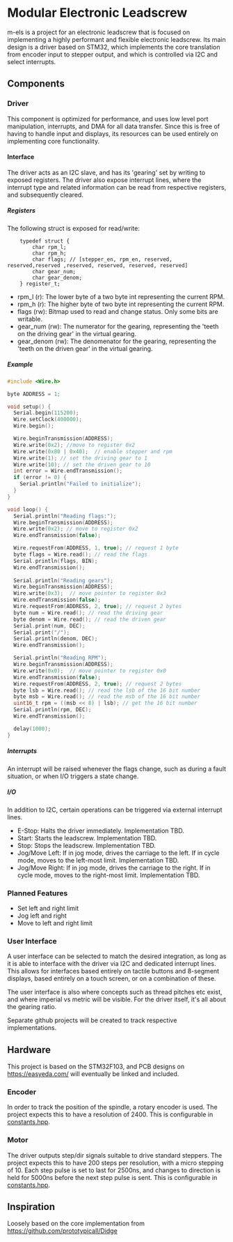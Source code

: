 # Modular Electronic Leadscrew
m-els is a project for an electronic leadscrew that is focused on implementing a highly performant and flexible electronic leadscrew.
Its main design is a driver based on STM32, which implements the core translation from encoder input to stepper output, and which is controlled via I2C and select interrupts.

## Components
### Driver
This component is optimized for performance, and uses low level port manipulation, interrupts, and DMA for all data transfer. 
Since this is free of having to handle input and displays, its resources can be used entirely on implementing core functionality.

#### Interface
The driver acts as an I2C slave, and has its 'gearing' set by writing to exposed registers. The driver also expose interrupt lines, where the interrupt type and related information can be read from respective registers, and subsequently cleared.

##### Registers
The following struct is exposed for read/write:
```
    typedef struct {
        char rpm_l;
        char rpm_h;
        char flags; // [stepper_en, rpm_en, reserved, reserved,reserved ,reserved, reserved, reserved, reserved]
        char gear_num;
        char gear_denom;
    } register_t;
```

* rpm_l (r): The lower byte of a two byte int representing the current RPM.
* rpm_h (r): The higher byte of  two byte int representing the current RPM.
* flags (rw): Bitmap used to read and change status. Only some bits are writable.
* gear_num (rw): The numerator for the gearing, representing the 'teeth on the driving gear' in the virtual gearing.
* gear_denom (rw): The denomenator for the gearing, representing the 'teeth on the driven gear' in the virtual gearing.

##### Example
```cpp
#include <Wire.h>

byte ADDRESS = 1;

void setup() {
  Serial.begin(115200);
  Wire.setClock(400000);
  Wire.begin();

  Wire.beginTransmission(ADDRESS);
  Wire.write(0x2); //move to register 0x2
  Wire.write(0x80 | 0x40);  // enable stepper and rpm
  Wire.write(1); // set the driving gear to 1
  Wire.write(10); // set the driven gear to 10
  int error = Wire.endTransmission();
  if (error != 0) {
    Serial.println("Failed to initialize");
  }
}

void loop() {
  Serial.println("Reading flags:");
  Wire.beginTransmission(ADDRESS);
  Wire.write(0x2); // move to register 0x2 
  Wire.endTransmission(false);

  Wire.requestFrom(ADDRESS, 1, true); // request 1 byte 
  byte flags = Wire.read(); // read the flags 
  Serial.println(flags, BIN);
  Wire.endTransmission();
  
  Serial.println("Reading gears");
  Wire.beginTransmission(ADDRESS);
  Wire.write(0x3);  // move pointer to register 0x3
  Wire.endTransmission(false);
  Wire.requestFrom(ADDRESS, 2, true); // request 2 bytes
  byte num = Wire.read(); // read the driving gear
  byte denom = Wire.read(); // read the driven gear
  Serial.print(num, DEC);
  Serial.print("/");
  Serial.println(denom, DEC);
  Wire.endTransmission();

  Serial.println("Reading RPM");
  Wire.beginTransmission(ADDRESS);
  Wire.write(0x0);  // move pointer to register 0x0
  Wire.endTransmission(false);
  Wire.requestFrom(ADDRESS, 2, true); // request 2 bytes
  byte lsb = Wire.read(); // read the lsb of the 16 bit number
  byte msb = Wire.read(); // read the msb of the 16 bit number
  uint16_t rpm = ((msb << 8) | lsb); // get the 16 bit number
  Serial.println(rpm, DEC);
  Wire.endTransmission();

  delay(1000);
}
```
##### Interrupts
An interrupt will be raised whenever the flags change, such as during a fault situation, or when I/O triggers a state change.

##### I/O
In addition to I2C, certain operations can be triggered via external interrupt lines.
* E-Stop: Halts the driver immediately. Implementation TBD.
* Start: Starts the leadscrew. Implementation TBD.
* Stop: Stops the leadscrew. Implementation TBD.
* Jog/Move Left: If in jog mode, drives the carriage to the left. If in cycle mode, moves to the left-most limit. Implementation TBD.
* Jog/Move Right: If in jog mode, drives the carriage to the right. If in cycle mode, moves to the right-most limit. Implementation TBD.

### Planned Features
* Set left and right limit
* Jog left and right
* Move to left and right limit

### User Interface
A user interface can be selected to match the desired integration, as long as it is able to interface with the driver via I2C and dedicated interrupt lines. This allows for interfaces based entirely on tactile buttons and 8-segment displays, based entirely on a touch screen, or on a combination of these.

The user interface is also where concepts such as thread pitches etc exist, and where imperial vs metric will be visible. For the driver itself, it's all about the gearing ratio.

Separate github projects will be created to track respective implementations.

## Hardware
This project is based on the STM32F103, and PCB designs on https://easyeda.com/ will eventually be linked and included.

### Encoder
In order to track the position of the spindle, a rotary encoder is used. The project expects this to have a resolution of 2400.
This is configurable in [constants.hpp](firmware/constants.hpp).

### Motor
The driver outputs step/dir signals suitable to drive standard steppers. The project expects this to have 200 steps per resolution, with a micro stepping of 10.
Each step pulse is set to last for 2500ns, and changes to direction is held for 5000ns before the next step pulse is sent.
This is configurable in [constants.hpp](firmware/constants.hpp).

## Inspiration
Loosely based on the core implementation from https://github.com/prototypicall/Didge 

